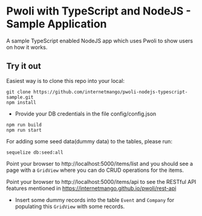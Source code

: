 # Pwoli with TypeScript and NodeJS - Sample Application

A sample TypeScript enabled NodeJS app which uses Pwoli to show users on how it works.

## Try it out

Easiest way is to clone this repo into your local:

```
git clone https://github.com/internetmango/pwoli-nodejs-typescript-sample.git
npm install
```

- Provide your DB credentials in the file config/config.json

```
npm run build
npm run start
```

For adding some seed data(dummy data) to the tables, please run:

```
sequelize db:seed:all
```

Point your browser to http://localhost:5000/items/list and you should see a page with a `GridView` where you can do CRUD operations for the items.

Point your browser to http://localhost:5000/items/api to see the RESTful API features mentioned in https://internetmango.github.io/pwoli/rest-api

- Insert some dummy records into the table `Event` and `Company` for populating this `GridView` with some records.
